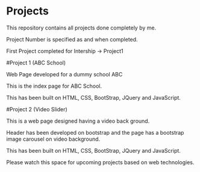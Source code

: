 # Projects

This repository contains all projects done completely by me.

Project Number is specified as and when completed.

First Project completed for Intership -> Project1

#Project 1 (ABC School)

Web Page developed for a dummy school ABC

This is the index page for ABC School.

This has been built on HTML, CSS, BootStrap, JQuery and JavaScript.

#Project 2 (Video Slider)

This is a web page designed having a video back ground.

Header has been developed on bootstrap and the page has a bootstrap image carousel on video background.

This has been built on HTML, CSS, BootStrap, JQuery and JavaScript.

Please watch this space for upcoming projects based on web technologies.

